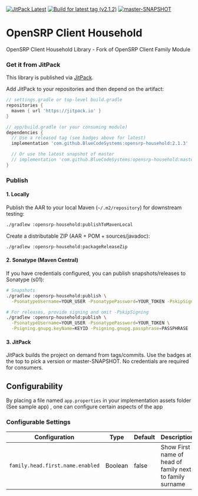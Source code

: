 <!-- JITPACK BADGES:START -->
[![JitPack Latest](https://jitpack.io/v/BlueCodeSystems/opensrp-household.svg)](https://jitpack.io/#BlueCodeSystems/opensrp-household)
[![Build for latest tag (v2.1.2)](https://jitpack.io/v/BlueCodeSystems/opensrp-household/v2.1.2.svg)](https://jitpack.io/#BlueCodeSystems/opensrp-household/v2.1.2)
[![master-SNAPSHOT](https://jitpack.io/v/BlueCodeSystems/opensrp-household/master-SNAPSHOT.svg)](https://jitpack.io/#BlueCodeSystems/opensrp-household/master-SNAPSHOT)
<!-- JITPACK BADGES:END -->

# OpenSRP Client Household
OpenSRP Client Household Library - Fork of OpenSRP Client Family Module

### Get it from JitPack

This library is published via [JitPack](https://jitpack.io/#BlueCodeSystems/opensrp-household).

Add JitPack to your repositories and then depend on the artifact:

```groovy
// settings.gradle or top-level build.gradle
repositories {
  maven { url 'https://jitpack.io' }
}

// app/build.gradle (or your consuming module)
dependencies {
  // Use a released tag (see badges above for latest)
  implementation 'com.github.BlueCodeSystems:opensrp-household:2.1.3'

  // Or use the latest snapshot of master
  // implementation 'com.github.BlueCodeSystems:opensrp-household:master-SNAPSHOT'
}
```

### Publish

#### 1. Locally
Publish the AAR to your local Maven (`~/.m2/repository`) for downstream testing:

```bash
./gradlew :opensrp-household:publishToMavenLocal
```

Create a distributable ZIP (AAR + POM + sources/javadoc):

```bash
./gradlew :opensrp-household:packageReleaseZip
```

#### 2. Sonatype (Maven Central)
If you have credentials configured, you can publish snapshots/releases to Sonatype (s01):

```bash
# Snapshots
./gradlew :opensrp-household:publish \
  -PsonatypeUsername=YOUR_USER -PsonatypePassword=YOUR_TOKEN -PskipSigning=true

# For releases, provide signing and omit -PskipSigning
./gradlew :opensrp-household:publish \
  -PsonatypeUsername=YOUR_USER -PsonatypePassword=YOUR_TOKEN \
  -Psigning.gnupg.keyName=KEYID -Psigning.gnupg.passphrase=PASSPHRASE
```

#### 3. JitPack
JitPack builds the project on demand from tags/commits. Use the badges at the top to pick a version or master-SNAPSHOT. No credentials are required for consumers.

## Configurability

By placing a file named `app.properties` in your implementation assets folder (See sample app) , one can configure certain aspects of the app

### Configurable Settings

| Configuration                       | Type    | Default | Description                                   |  
| ----------------------------------- | ------- | ------- | ----------------------------------------------|  
| `family.head.first.name.enabled`         | Boolean | false    | Show First name of head of family next to family surname|  

